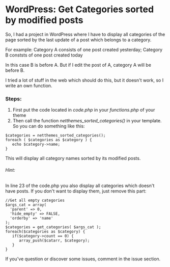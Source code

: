 # WordPress: Get Categories sorted by modified posts

So, I had a project in WordPress where I have to display all categories of the page sorted by the last update of a post which belongs to a category.

For example:
 Category A consists of one post created yesterday; 
 Category B conststs of one post created today
 
 In this case B is before A. But if I edit the post of A, category A will be before B.
 
I tried a lot of stuff in the web which should do this, but it doesn't work, so I write an own function.

### Steps:

1. First put the code located in *code.php* in your *functions.php* of your theme
2. Then call the function *netthemes_sorted_categories()* in your template. So you can do something like this:

```
$categories = netthemes_sorted_categories();
foreach ( $categories as $category ) {
   echo $category->name;
}
```

This will display all category names sorted by its modified posts.

###### Hint:

In line 23 of the code.php you also display all categories which doesn't have posts. If you don't want to display them, just remove this part:

```
//Get all empty categories
$args_cat = array(
  'parent' => 0,
  'hide_empty' => FALSE,
  'orderby' => 'name'
);
$categories = get_categories( $args_cat );
foreach($categories as $category) {
   if($category->count == 0) {
      array_push($catarr, $category);
   }
}
```

If you've question or discover some issues, comment in the issue section.
